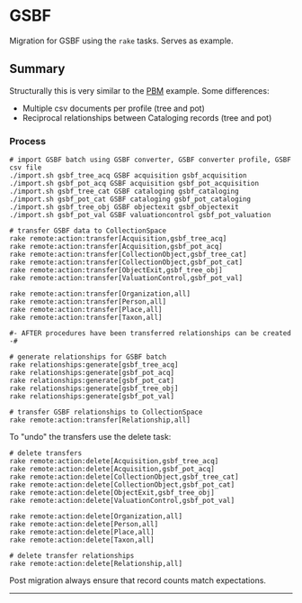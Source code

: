 # GSBF

Migration for GSBF using the `rake` tasks. Serves as example.

## Summary

Structurally this is very similar to the [PBM](#) example. Some differences:

- Multiple csv documents per profile (tree and pot)
- Reciprocal relationships between Cataloging records (tree and pot)

### Process

```
# import GSBF batch using GSBF converter, GSBF converter profile, GSBF csv file
./import.sh gsbf_tree_acq GSBF acquisition gsbf_acquisition
./import.sh gsbf_pot_acq GSBF acquisition gsbf_pot_acquisition
./import.sh gsbf_tree_cat GSBF cataloging gsbf_cataloging
./import.sh gsbf_pot_cat GSBF cataloging gsbf_pot_cataloging
./import.sh gsbf_tree_obj GSBF objectexit gsbf_objectexit
./import.sh gsbf_pot_val GSBF valuationcontrol gsbf_pot_valuation

# transfer GSBF data to CollectionSpace
rake remote:action:transfer[Acquisition,gsbf_tree_acq]
rake remote:action:transfer[Acquisition,gsbf_pot_acq]
rake remote:action:transfer[CollectionObject,gsbf_tree_cat]
rake remote:action:transfer[CollectionObject,gsbf_pot_cat]
rake remote:action:transfer[ObjectExit,gsbf_tree_obj]
rake remote:action:transfer[ValuationControl,gsbf_pot_val]

rake remote:action:transfer[Organization,all]
rake remote:action:transfer[Person,all]
rake remote:action:transfer[Place,all]
rake remote:action:transfer[Taxon,all]

#- AFTER procedures have been transferred relationships can be created -#

# generate relationships for GSBF batch
rake relationships:generate[gsbf_tree_acq]
rake relationships:generate[gsbf_pot_acq]
rake relationships:generate[gsbf_pot_cat]
rake relationships:generate[gsbf_tree_obj]
rake relationships:generate[gsbf_pot_val]

# transfer GSBF relationships to CollectionSpace
rake remote:action:transfer[Relationship,all]
```

To "undo" the transfers use the delete task:

```
# delete transfers
rake remote:action:delete[Acquisition,gsbf_tree_acq]
rake remote:action:delete[Acquisition,gsbf_pot_acq]
rake remote:action:delete[CollectionObject,gsbf_tree_cat]
rake remote:action:delete[CollectionObject,gsbf_pot_cat]
rake remote:action:delete[ObjectExit,gsbf_tree_obj]
rake remote:action:delete[ValuationControl,gsbf_pot_val]

rake remote:action:delete[Organization,all]
rake remote:action:delete[Person,all]
rake remote:action:delete[Place,all]
rake remote:action:delete[Taxon,all]

# delete transfer relationships
rake remote:action:delete[Relationship,all]
```

Post migration always ensure that record counts match expectations.

---
